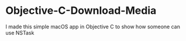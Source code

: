 # Objective-C-Download-Media
I made this simple macOS app in Objective C to show how someone can use NSTask
